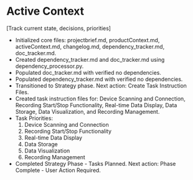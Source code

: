 # Active Context

[Track current state, decisions, priorities]

- Initialized core files: projectbrief.md, productContext.md, activeContext.md, changelog.md, dependency_tracker.md, doc_tracker.md.
- Created dependency_tracker.md and doc_tracker.md using dependency_processor.py.
- Populated doc_tracker.md with verified no dependencies.
- Populated dependency_tracker.md with verified no dependencies.
- Transitioned to Strategy phase. Next action: Create Task Instruction Files.
- Created task instruction files for: Device Scanning and Connection, Recording Start/Stop Functionality, Real-time Data Display, Data Storage, Data Visualization, and Recording Management.
- Task Priorities:
  1. Device Scanning and Connection
  2. Recording Start/Stop Functionality
  3. Real-time Data Display
  4. Data Storage
  5. Data Visualization
  6. Recording Management
- Completed Strategy Phase - Tasks Planned. Next action: Phase Complete - User Action Required.
